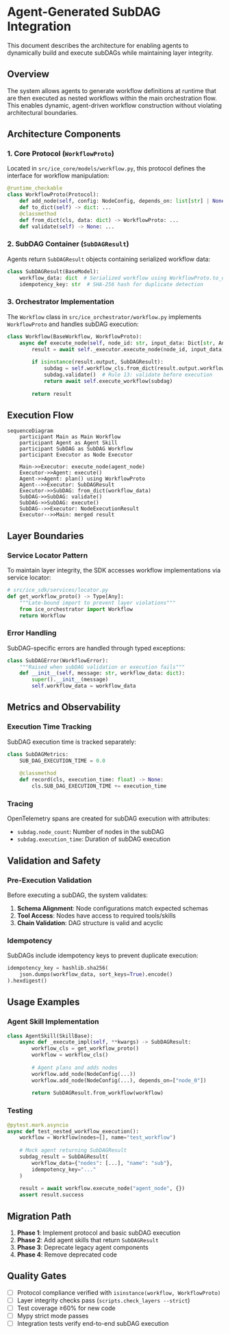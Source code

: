 # Agent-Generated SubDAG Integration

This document describes the architecture for enabling agents to dynamically build and execute subDAGs while maintaining layer integrity.

## Overview

The system allows agents to generate workflow definitions at runtime that are then executed as nested workflows within the main orchestration flow. This enables dynamic, agent-driven workflow construction without violating architectural boundaries.

## Architecture Components

### 1. Core Protocol (`WorkflowProto`)

Located in `src/ice_core/models/workflow.py`, this protocol defines the interface for workflow manipulation:

```python
@runtime_checkable
class WorkflowProto(Protocol):
    def add_node(self, config: NodeConfig, depends_on: list[str] | None = None) -> str: ...
    def to_dict(self) -> dict: ...
    @classmethod
    def from_dict(cls, data: dict) -> WorkflowProto: ...
    def validate(self) -> None: ...
```

### 2. SubDAG Container (`SubDAGResult`)

Agents return `SubDAGResult` objects containing serialized workflow data:

```python
class SubDAGResult(BaseModel):
    workflow_data: dict  # Serialized workflow using WorkflowProto.to_dict()
    idempotency_key: str  # SHA-256 hash for duplicate detection
```

### 3. Orchestrator Implementation

The `Workflow` class in `src/ice_orchestrator/workflow.py` implements `WorkflowProto` and handles subDAG execution:

```python
class Workflow(BaseWorkflow, WorkflowProto):
    async def execute_node(self, node_id: str, input_data: Dict[str, Any]) -> NodeExecutionResult:
        result = await self._executor.execute_node(node_id, input_data)
        
        if isinstance(result.output, SubDAGResult):
            subdag = self.workflow_cls.from_dict(result.output.workflow_data)
            subdag.validate()  # Rule 13: validate before execution
            return await self.execute_workflow(subdag)
        
        return result
```

## Execution Flow

```mermaid
sequenceDiagram
    participant Main as Main Workflow
    participant Agent as Agent Skill
    participant SubDAG as SubDAG Workflow
    participant Executor as Node Executor

    Main->>Executor: execute_node(agent_node)
    Executor->>Agent: execute()
    Agent->>Agent: plan() using WorkflowProto
    Agent-->>Executor: SubDAGResult
    Executor->>SubDAG: from_dict(workflow_data)
    SubDAG->>SubDAG: validate()
    SubDAG->>SubDAG: execute()
    SubDAG-->>Executor: NodeExecutionResult
    Executor-->>Main: merged result
```

## Layer Boundaries

### Service Locator Pattern

To maintain layer integrity, the SDK accesses workflow implementations via service locator:

```python
# src/ice_sdk/services/locator.py
def get_workflow_proto() -> Type[Any]:
    """Late-bound import to prevent layer violations"""
    from ice_orchestrator import Workflow
    return Workflow
```

### Error Handling

SubDAG-specific errors are handled through typed exceptions:

```python
class SubDAGError(WorkflowError):
    """Raised when subDAG validation or execution fails"""
    def __init__(self, message: str, workflow_data: dict):
        super().__init__(message)
        self.workflow_data = workflow_data
```

## Metrics and Observability

### Execution Time Tracking

SubDAG execution time is tracked separately:

```python
class SubDAGMetrics:
    SUB_DAG_EXECUTION_TIME = 0.0
    
    @classmethod
    def record(cls, execution_time: float) -> None:
        cls.SUB_DAG_EXECUTION_TIME += execution_time
```

### Tracing

OpenTelemetry spans are created for subDAG execution with attributes:

- `subdag.node_count`: Number of nodes in the subDAG
- `subdag.execution_time`: Duration of subDAG execution

## Validation and Safety

### Pre-Execution Validation

Before executing a subDAG, the system validates:

1. **Schema Alignment**: Node configurations match expected schemas
2. **Tool Access**: Nodes have access to required tools/skills
3. **Chain Validation**: DAG structure is valid and acyclic

### Idempotency

SubDAGs include idempotency keys to prevent duplicate execution:

```python
idempotency_key = hashlib.sha256(
    json.dumps(workflow_data, sort_keys=True).encode()
).hexdigest()
```

## Usage Examples

### Agent Skill Implementation

```python
class AgentSkill(SkillBase):
    async def _execute_impl(self, **kwargs) -> SubDAGResult:
        workflow_cls = get_workflow_proto()
        workflow = workflow_cls()
        
        # Agent plans and adds nodes
        workflow.add_node(NodeConfig(...))
        workflow.add_node(NodeConfig(...), depends_on=["node_0"])
        
        return SubDAGResult.from_workflow(workflow)
```

### Testing

```python
@pytest.mark.asyncio
async def test_nested_workflow_execution():
    workflow = Workflow(nodes=[], name="test_workflow")
    
    # Mock agent returning SubDAGResult
    subdag_result = SubDAGResult(
        workflow_data={"nodes": [...], "name": "sub"},
        idempotency_key="..."
    )
    
    result = await workflow.execute_node("agent_node", {})
    assert result.success
```

## Migration Path

1. **Phase 1**: Implement protocol and basic subDAG execution
2. **Phase 2**: Add agent skills that return `SubDAGResult`
3. **Phase 3**: Deprecate legacy agent components
4. **Phase 4**: Remove deprecated code

## Quality Gates

- [ ] Protocol compliance verified with `isinstance(workflow, WorkflowProto)`
- [ ] Layer integrity checks pass (`scripts.check_layers --strict`)
- [ ] Test coverage ≥60% for new code
- [ ] Mypy strict mode passes
- [ ] Integration tests verify end-to-end subDAG execution 